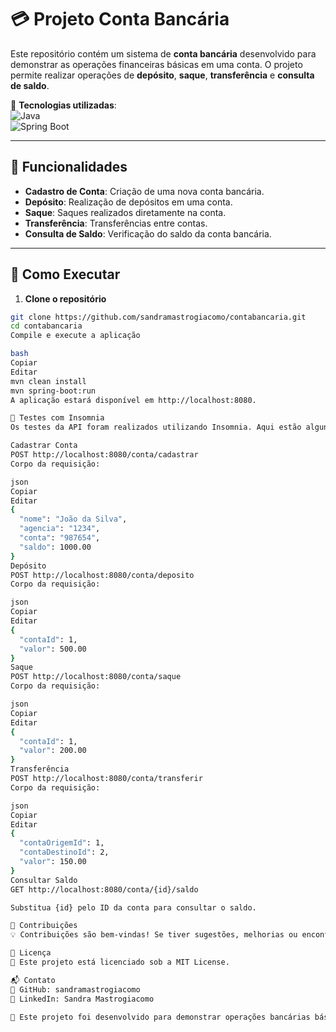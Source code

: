 # 💳 Projeto Conta Bancária  

Este repositório contém um sistema de **conta bancária** desenvolvido para demonstrar as operações financeiras básicas em uma conta. O projeto permite realizar operações de **depósito**, **saque**, **transferência** e **consulta de saldo**.

🚀 **Tecnologias utilizadas**:  
![Java](https://img.shields.io/badge/Java-007396?style=flat&logo=java&logoColor=white)  
![Spring Boot](https://img.shields.io/badge/Spring%20Boot-6DB33F?style=flat&logo=spring-boot&logoColor=white)  

---

## 📌 Funcionalidades  

- **Cadastro de Conta**: Criação de uma nova conta bancária.
- **Depósito**: Realização de depósitos em uma conta.
- **Saque**: Saques realizados diretamente na conta.
- **Transferência**: Transferências entre contas.
- **Consulta de Saldo**: Verificação do saldo da conta bancária.

---

## 🚀 Como Executar  

1. **Clone o repositório**  
```bash
git clone https://github.com/sandramastrogiacomo/contabancaria.git
cd contabancaria
Compile e execute a aplicação

bash
Copiar
Editar
mvn clean install
mvn spring-boot:run
A aplicação estará disponível em http://localhost:8080.

📡 Testes com Insomnia
Os testes da API foram realizados utilizando Insomnia. Aqui estão alguns exemplos de requisições que podem ser feitas para testar as funcionalidades do sistema:

Cadastrar Conta
POST http://localhost:8080/conta/cadastrar
Corpo da requisição:

json
Copiar
Editar
{
  "nome": "João da Silva",
  "agencia": "1234",
  "conta": "987654",
  "saldo": 1000.00
}
Depósito
POST http://localhost:8080/conta/deposito
Corpo da requisição:

json
Copiar
Editar
{
  "contaId": 1,
  "valor": 500.00
}
Saque
POST http://localhost:8080/conta/saque
Corpo da requisição:

json
Copiar
Editar
{
  "contaId": 1,
  "valor": 200.00
}
Transferência
POST http://localhost:8080/conta/transferir
Corpo da requisição:

json
Copiar
Editar
{
  "contaOrigemId": 1,
  "contaDestinoId": 2,
  "valor": 150.00
}
Consultar Saldo
GET http://localhost:8080/conta/{id}/saldo

Substitua {id} pelo ID da conta para consultar o saldo.

🤝 Contribuições
💡 Contribuições são bem-vindas! Se tiver sugestões, melhorias ou encontrar problemas, abra uma issue ou envie um pull request.

📜 Licença
📝 Este projeto está licenciado sob a MIT License.

📬 Contato
🔗 GitHub: sandramastrogiacomo
🔗 LinkedIn: Sandra Mastrogiacomo

📌 Este projeto foi desenvolvido para demonstrar operações bancárias básicas com Java e Spring Boot.
